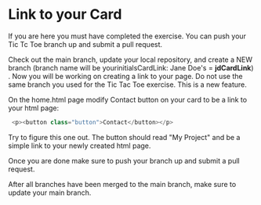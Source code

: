 # Link to your Card
If you are here you must have completed the exercise. You can push your Tic Tc Toe branch up and submit a pull request.

Check out the main branch, update your local repository, and create a NEW branch (branch name will be yourinitialsCardLink: Jane Doe's = **jdCardLink**) . Now you will be working on creating a link to your page. Do not use the same branch you used for the Tic Tac Toe exercise. This is a new feature. 

On the home.html page modify Contact button on your card to be a link to your html page:

```js
 <p><button class="button">Contact</button></p>
```
Try to figure this one out. The button should read "My Project" and be a simple link to your newly created html page.

Once you are done make sure to push your branch up and submit a pull request. 

After all branches have been merged to the main branch, make sure to update your main branch. 


